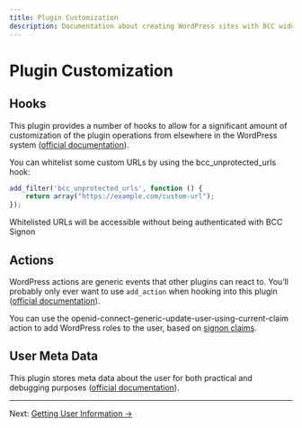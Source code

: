 ```yaml
---
title: Plugin Customization
description: Documentation about creating WordPress sites with BCC widgets and plugins
---
```


# Plugin Customization

## Hooks

This plugin provides a number of hooks to allow for a significant amount of customization of the plugin operations from
elsewhere in the WordPress system ([official documentation](https://github.com/oidc-wp/openid-connect-generic#user-meta-data)).

You can whitelist some custom URLs by using the bcc_unprotected_urls hook:

````js
add_filter('bcc_unprotected_urls', function () {
    return array("https://example.com/custom-url");
});
````

Whitelisted URLs will be accessible without being authenticated with BCC Signon

## Actions

WordPress actions are generic events that other plugins can react to. You’ll probably only ever want to use ``add_action``
when hooking into this plugin ([official documentation](https://github.com/oidc-wp/openid-connect-generic#actions)).

You can use the openid-connect-generic-update-user-using-current-claim action to add WordPress roles to the user, based
on [signon claims](getting-user-information.md).

## User Meta Data

This plugin stores meta data about the user for both practical and debugging purposes ([official documentation](https://github.com/oidc-wp/openid-connect-generic#user-meta-data)).

---

Next: [Getting User Information →](getting-user-information.md)